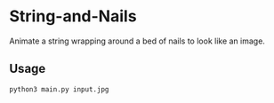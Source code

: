 # String-and-Nails
Animate a string wrapping around a bed of nails to look like an image.

## Usage
```
python3 main.py input.jpg
```
